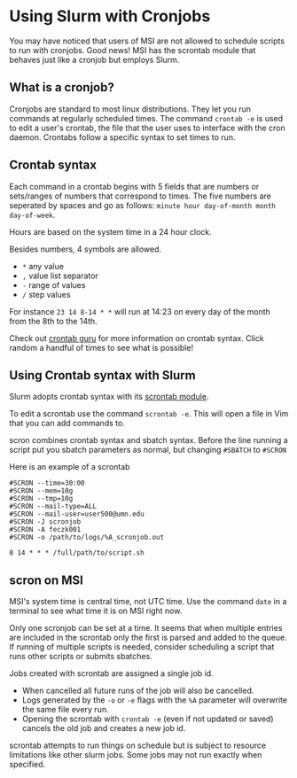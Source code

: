 # Using Slurm with Cronjobs

You may have noticed that users of MSI are not allowed to schedule scripts to run with cronjobs. 
Good news! MSI has the scrontab module that behaves just like a cronjob but employs Slurm.

## What is a cronjob?

Cronjobs are standard to most linux distributions. They let you run commands at regularly scheduled times. The command `crontab -e` is used to edit a user's crontab, the file that the user uses to interface with the cron daemon. Crontabs follow a specific syntax to set times to run.

## Crontab syntax

Each command in a crontab begins with 5 fields that are numbers or sets/ranges of numbers that correspond to times.
The five numbers are seperated by spaces and go as follows: `minute hour day-of-month month day-of-week`.

Hours are based on the system time in a 24 hour clock.

Besides numbers, 4 symbols are allowed. 
- `*`	any value
- `,`	value list separator
- `-`	range of values
- `/`	step values

For instance `23 14 8-14 * *` will run at 14:23 on every day of the month from the 8th to the 14th. 

Check out [crontab guru](https://crontab.guru/) for more information on crontab syntax. Click random a handful of times to see what is possible!

## Using Crontab syntax with Slurm

Slurm adopts crontab syntax with its [scrontab module](https://slurm.schedmd.com/scrontab.html). 

To edit a scrontab use the command `scrontab -e`. This will open a file in Vim that you can add commands to.

scron combines crontab syntax and sbatch syntax. Before the line running a script put you sbatch parameters as normal, but changing `#SBATCH` to `#SCRON`

Here is an example of a scrontab

    #SCRON --time=30:00
    #SCRON --mem=10g
    #SCRON --tmp=10g
    #SCRON --mail-type=ALL  
    #SCRON --mail-user=user500@umn.edu
    #SCRON -J scronjob
    #SCRON -A feczk001
    #SCRON -o /path/to/logs/%A_scronjob.out

    0 14 * * * /full/path/to/script.sh

## scron on MSI

MSI's system time is central time, not UTC time. Use the command `date` in a terminal to see what time it is on MSI right now.

Only one scronjob can be set at a time. It seems that when multiple entries are included in the scrontab only the first is parsed and added to the queue. If running of multiple scripts is needed, consider scheduling a script that runs other scripts or submits sbatches. 

Jobs created with scrontab are assigned a single job id.
- When cancelled all future runs of the job will also be cancelled.
- Logs generated by the `-o` or `-e` flags with the `%A` parameter will overwrite the same file every run.
- Opening the scrontab with `crontab -e` (even if not updated or saved) cancels the old job and creates a new job id.

scrontab attempts to run things on schedule but is subject to resource limitations like other slurm jobs. Some jobs may not run exactly when specified.